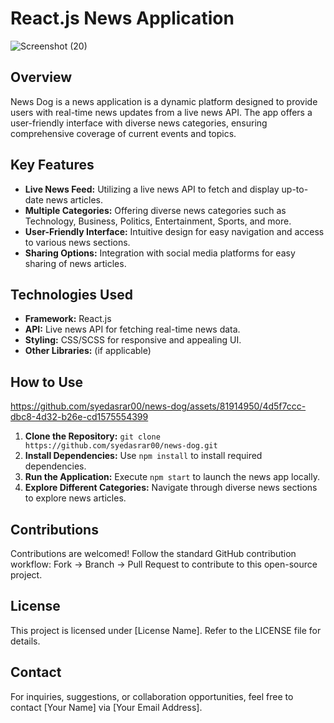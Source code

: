 # React.js News Application

![Screenshot (20)](https://github.com/syedasrar00/news-dog/assets/81914950/e9c28a8f-1e92-4cc2-92f4-86cac9f57e48)

## Overview

News Dog is a news application is a dynamic platform designed to provide users with real-time news updates from a live news API. The app offers a user-friendly interface with diverse news categories, ensuring comprehensive coverage of current events and topics.

## Key Features

- **Live News Feed:** Utilizing a live news API to fetch and display up-to-date news articles.
- **Multiple Categories:** Offering diverse news categories such as Technology, Business, Politics, Entertainment, Sports, and more.
- **User-Friendly Interface:** Intuitive design for easy navigation and access to various news sections.
- **Sharing Options:** Integration with social media platforms for easy sharing of news articles.

## Technologies Used

- **Framework:** React.js
- **API:** Live news API for fetching real-time news data.
- **Styling:** CSS/SCSS for responsive and appealing UI.
- **Other Libraries:** (if applicable)

## How to Use


https://github.com/syedasrar00/news-dog/assets/81914950/4d5f7ccc-dbc8-4d32-b26e-cd1575554399


1. **Clone the Repository:** `git clone https://github.com/syedasrar00/news-dog.git`
2. **Install Dependencies:** Use `npm install` to install required dependencies.
3. **Run the Application:** Execute `npm start` to launch the news app locally.
4. **Explore Different Categories:** Navigate through diverse news sections to explore news articles.

## Contributions

Contributions are welcomed! Follow the standard GitHub contribution workflow: Fork -> Branch -> Pull Request to contribute to this open-source project.

## License

This project is licensed under [License Name]. Refer to the LICENSE file for details.

## Contact

For inquiries, suggestions, or collaboration opportunities, feel free to contact [Your Name] via [Your Email Address].
